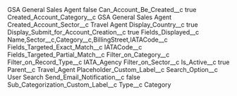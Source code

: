 <?xml version="1.0" encoding="UTF-8"?>
<CustomMetadata xmlns="http://soap.sforce.com/2006/04/metadata" xmlns:xsi="http://www.w3.org/2001/XMLSchema-instance" xmlns:xsd="http://www.w3.org/2001/XMLSchema">
    <label>GSA General Sales Agent</label>
    <protected>false</protected>
    <values>
        <field>Can_Account_Be_Created__c</field>
        <value xsi:type="xsd:boolean">true</value>
    </values>
    <values>
        <field>Created_Account_Category__c</field>
        <value xsi:type="xsd:string">GSA General Sales Agent</value>
    </values>
    <values>
        <field>Created_Account_Sector__c</field>
        <value xsi:type="xsd:string">Travel Agent</value>
    </values>
    <values>
        <field>Display_Country__c</field>
        <value xsi:type="xsd:boolean">true</value>
    </values>
    <values>
        <field>Display_Submit_for_Account_Creation__c</field>
        <value xsi:type="xsd:boolean">true</value>
    </values>
    <values>
        <field>Fields_Displayed__c</field>
        <value xsi:type="xsd:string">Name,Sector__c,Category__c,BillingStreet,IATACode__c</value>
    </values>
    <values>
        <field>Fields_Targeted_Exact_Match__c</field>
        <value xsi:type="xsd:string">IATACode__c</value>
    </values>
    <values>
        <field>Fields_Targeted_Partial_Match__c</field>
        <value xsi:nil="true"/>
    </values>
    <values>
        <field>Filter_on_Category__c</field>
        <value xsi:nil="true"/>
    </values>
    <values>
        <field>Filter_on_Record_Type__c</field>
        <value xsi:type="xsd:string">IATA_Agency</value>
    </values>
    <values>
        <field>Filter_on_Sector__c</field>
        <value xsi:nil="true"/>
    </values>
    <values>
        <field>Is_Active__c</field>
        <value xsi:type="xsd:boolean">true</value>
    </values>
    <values>
        <field>Parent__c</field>
        <value xsi:type="xsd:string">Travel_Agent</value>
    </values>
    <values>
        <field>Placeholder_Custom_Label__c</field>
        <value xsi:nil="true"/>
    </values>
    <values>
        <field>Search_Option__c</field>
        <value xsi:type="xsd:string">User Search</value>
    </values>
    <values>
        <field>Send_Email_Notification__c</field>
        <value xsi:type="xsd:boolean">false</value>
    </values>
    <values>
        <field>Sub_Categorization_Custom_Label__c</field>
        <value xsi:nil="true"/>
    </values>
    <values>
        <field>Type__c</field>
        <value xsi:type="xsd:string">Category</value>
    </values>
</CustomMetadata>